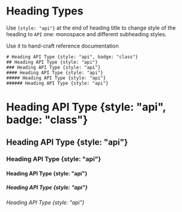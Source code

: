 # Heading Types

Use `{style: "api"}` at the end of heading title to change style of the heading to `API` one: monospace and
different subheading styles.

Use it to hand-craft reference documentation
    
    # Heading API Type {style: "api", badge: "class"}
    ## Heading API Type {style: "api"}
    ### Heading API Type {style: "api"}
    #### Heading API Type {style: "api"}
    ##### Heading API Type {style: "api"}
    ###### Heading API Type {style: "api"}
        
# Heading API Type {style: "api", badge: "class"}
## Heading API Type {style: "api"}
### Heading API Type {style: "api"}
#### Heading API Type {style: "api"}
##### Heading API Type {style: "api"}
###### Heading API Type {style: "api"}
